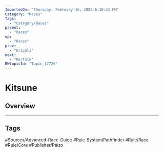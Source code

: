 ```yaml
---
ImportedOn: "Thursday, February 16, 2023 6:10:23 PM"
Category: "Races"
Tags:
  - "Category/Races"
parent:
  - "Races"
up:
  - "Races"
prev:
  - "Grippli"
next:
  - "Merfolk"
RWtopicId: "Topic_17726"
---
```

# Kitsune
## Overview

---
## Tags
#Sources/Advanced-Race-Guide #Rule-System/Pathfinder #Rule/Race #Rule/Core #Publisher/Paizo


